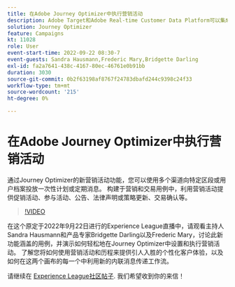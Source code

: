 ```yaml
---
title: 在Adobe Journey Optimizer中执行营销活动
description: Adobe Target和Adobe Real-time Customer Data Platform可以集成，以提供更加个性化的客户体验。 在本直播活动中，了解集成这两个平台如何帮助企业实时收集数据，然后创建和测试有针对性的体验。 在实时演示中查看此强大功能的端到端过程。
solution: Journey Optimizer
feature: Campaigns
kt: 11028
role: User
event-start-time: 2022-09-22 08:30-7
event-guests: Sandra Hausmann,Frederic Mary,Bridgette Darling
exl-id: fa2a7641-438c-4167-80ec-46761e0b91bb
duration: 3030
source-git-commit: 0b2f63198af8767f24783dbafd244c9398c24f33
workflow-type: tm+mt
source-wordcount: '215'
ht-degree: 0%

---
```


# 在Adobe Journey Optimizer中执行营销活动

通过Journey Optimizer的新营销活动功能，您可以使用多个渠道向特定区段或用户档案投放一次性计划或定期消息。 构建于营销和交易用例中，利用营销活动提供促销活动、参与活动、公告、法律声明或策略更新、交易确认等。

>[!VIDEO](https://video.tv.adobe.com/v/3409504/?quality=12&learn=on)

在这个原定于2022年9月22日进行的Experience League直播中，请观看主持人Sandra Hausmann和产品专家Bridgette Darling以及Frederic Mary，讨论此新功能涵盖的用例，并演示如何轻松地在Journey Optimizer中设置和执行营销活动。 了解您将如何使用营销活动和历程来提供引人入胜的个性化客户体验，以及如何在这两个画布的每一个中利用新的内联消息传递工作流。

请继续在 [Experience League社区帖子](https://experienceleaguecommunities.adobe.com/t5/journey-optimizer-discussions/experience-league-live-post-session-discussion-execute-your/m-p/547896#M52). 我们希望收到你的来信！


